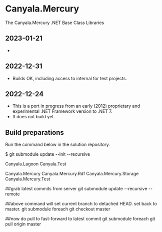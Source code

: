 ﻿# Canyala.Mercury
The Canyala.Mercury .NET Base Class Libraries

## 2023-01-21
- 

## 2022-12-31
- Builds OK, including access to internal for test projects.

## 2022-12-24
- This is a port in progress from an early (2012) proprietary and experimental .NET Framework version to .NET 7.
- It does not build yet.


## Build preparations
Run the command below in the solution repository.

$ git submodule update --init --recursive

Canyala.Lagoon
Canyala.Test

Canyala.Mercury
Canyala.Mercury.Rdf
Canyala.Mercury.Storage
Canyala.Mercury.Test


##grab latest commits from server
git submodule update --recursive --remote

##above command will set current branch to detached HEAD. set back to master.
git submodule foreach git checkout master

##now do pull to fast-forward to latest commit
git submodule foreach git pull origin master